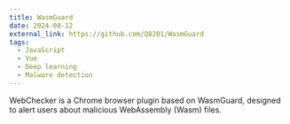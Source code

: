 ```yaml
---
title: WasmGuard
date: 2024-08-12
external_link: https://github.com/Q8201/WasmGuard
tags:
  - JavaScript
  - Vue
  - Deep learning
  - Malware detection
---
```


WebChecker is a Chrome browser plugin based on WasmGuard, designed to alert users about malicious WebAssembly (Wasm) files.

<!--more-->
